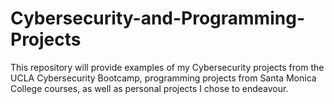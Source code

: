 # Cybersecurity-and-Programming-Projects

This repository will provide examples of my Cybersecurity projects from the UCLA Cybersecurity Bootcamp, programming projects from Santa Monica College courses, as well as personal projects I chose to endeavour. 
